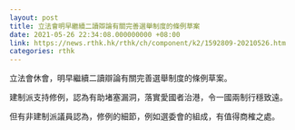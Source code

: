 ```yaml
---
layout: post
title: 立法會明早繼續二讀辯論有關完善選舉制度的條例草案
date: 2021-05-26 22:34:08.000000000 +08:00
link: https://news.rthk.hk/rthk/ch/component/k2/1592809-20210526.htm
categories: rthk
---
```


立法會休會，明早繼續二讀辯論有關完善選舉制度的條例草案。

建制派支持修例，認為有助堵塞漏洞，落實愛國者治港，令一國兩制行穩致遠。

但有非建制派議員認為，修例的細節，例如選委會的組成，有值得商榷之處。
